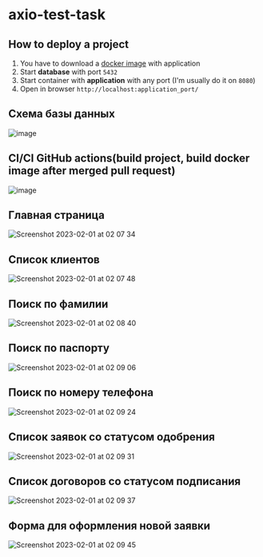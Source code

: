 # axio-test-task
## How to deploy a project
 1) You have to download a [docker image](https://hub.docker.com/repository/docker/l3r8y/axio-test-task-image/general) with application
 2) Start **database** with port `5432`
 3) Start container with **application** with any port (I'm usually do it on `8080`)
 4) Open in browser `http://localhost:application_port/`
## Схема базы данных
![image](https://user-images.githubusercontent.com/46355873/215897226-c5a389f0-ee55-493e-a1d6-1b9f539eca59.jpeg)
## CI/CI GitHub actions(build project, build docker image after merged pull request)
![image](https://user-images.githubusercontent.com/46355873/215898250-677dfaf7-0891-4cc2-bc4e-4abce504dcdf.jpeg)
## Главная страница 
![Screenshot 2023-02-01 at 02 07 34](https://user-images.githubusercontent.com/46355873/215895329-71a80d58-174d-4082-b87e-68dcb94b59d6.jpg)
## Список клиентов
![Screenshot 2023-02-01 at 02 07 48](https://user-images.githubusercontent.com/46355873/215895422-a66dd77b-6473-4a79-8aa1-2d32fb38b928.jpg)
## Поиск по фамилии
![Screenshot 2023-02-01 at 02 08 40](https://user-images.githubusercontent.com/46355873/215895707-96be53ba-2c51-44fa-a460-3f76c2d58ee3.jpg)
## Поиск по паспорту
![Screenshot 2023-02-01 at 02 09 06](https://user-images.githubusercontent.com/46355873/215895785-03a7b1ed-c536-45de-aac4-4d346b6c3319.jpg)
## Поиск по номеру телефона
![Screenshot 2023-02-01 at 02 09 24](https://user-images.githubusercontent.com/46355873/215895819-ea7f00ec-eb71-4505-868f-856aa1218f1c.jpg)
## Список заявок со статусом одобрения
![Screenshot 2023-02-01 at 02 09 31](https://user-images.githubusercontent.com/46355873/215895943-252a587d-9b1f-4487-ae60-7250743508ad.jpg)
## Список договоров со статусом подписания
![Screenshot 2023-02-01 at 02 09 37](https://user-images.githubusercontent.com/46355873/215896005-a28c1262-7675-4414-9e55-23dde0fbb6e2.jpg)
## Форма для оформления новой заявки
![Screenshot 2023-02-01 at 02 09 45](https://user-images.githubusercontent.com/46355873/215896070-89b87688-3a08-4b89-84c1-70469c1f4e82.jpg)
